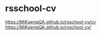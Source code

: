 # rsschool-cv
https://MiKseniaQA.github.io/rsschool-cv/cv
https://MiKseniaQA.github.io/rsschool-cv/

